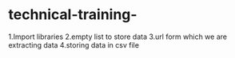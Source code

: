 # technical-training-
1.Import libraries 2.empty list to store data 3.url form which we are extracting data 4.storing data in csv file
